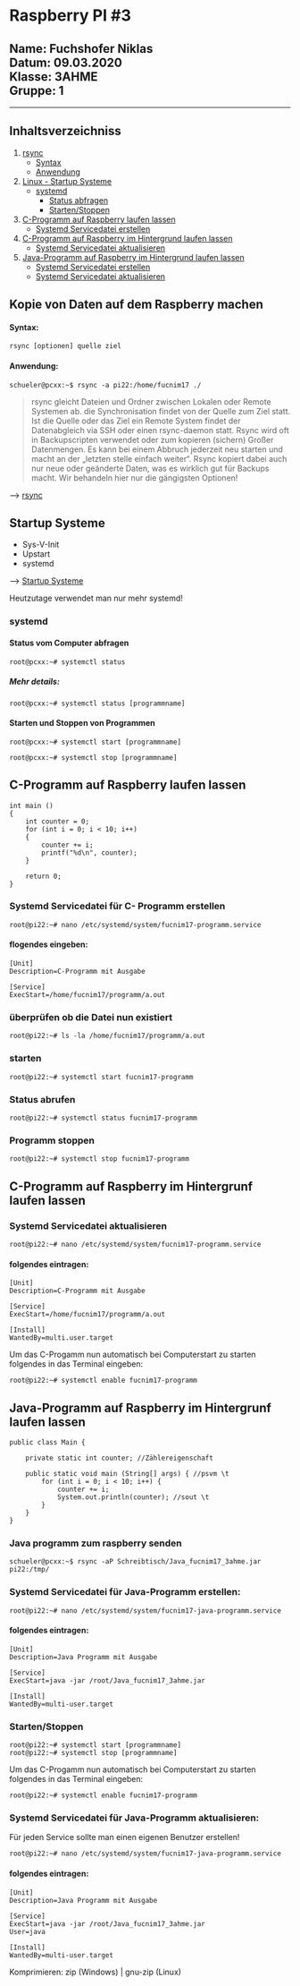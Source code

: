 # Raspberry PI #3
         
**Name**: Fuchshofer Niklas  
**Datum**: 09.03.2020  
**Klasse**: 3AHME  
**Gruppe**: 1  
------
------

## Inhaltsverzeichniss
1) [rsync](#kopie-von-daten-auf-dem-raspberry-machen)
     * [Syntax](#syntax)
     * [Anwendung](#anwendung)
2) [Linux - Startup Systeme](#startup-systeme)
     * [systemd](#systemd)
          * [Status abfragen](#status-vom-computer-abfragen)
          * [Starten/Stoppen](#starten-und-stoppen-von-programmen)
3) [C-Programm auf Raspberry laufen lassen](#c-programm-auf-raspberry-laufen-lassen)
      * [Systemd Servicedatei erstellen](#systemd-servicedatei-für-c-programm-erstellen)
4) [C-Programm auf Raspberry im Hintergrund laufen lassen](#c-programm-auf-raspberry-im-hintergrund-laufen-lassen)
      * [Systemd Servicedatei aktualisieren](#systemd-servicedatei-aktualisieren)
5) [Java-Programm auf Raspberry im Hintergrund laufen lassen](#java-programm-auf-raspberry-im-hintergrund-laufen-lassen)
      * [Systemd Servicedatei erstellen](#systemd-servicedatei-für-java-programm-erstellen)
      * [Systemd Servicedatei aktualisieren](#sytemd-servicedatei-für-java-programm-aktualisieren)


## Kopie von Daten auf dem Raspberry machen
#### Syntax:
```
rsync [optionen] quelle ziel
```
#### Anwendung:
```
schueler@pcxx:~$ rsync -a pi22:/home/fucnim17 ./
```
> rsync gleicht Dateien und Ordner zwischen Lokalen oder Remote Systemen ab. die Synchronisation findet von der Quelle zum Ziel statt. Ist die Quelle oder das Ziel ein Remote System findet der Datenabgleich via SSH oder einen rsync-daemon statt. Rsync wird oft in Backupscripten verwendet oder zum kopieren (sichern) Großer Datenmengen. Es kann bei einem Abbruch jederzeit neu starten und macht an der „letzten stelle einfach weiter“. Rsync kopiert dabei auch nur neue oder geänderte Daten, was es wirklich gut für Backups macht. Wir behandeln hier nur die gängigsten Optionen!
         
--> [rsync](https://www.shellbefehle.de/befehle/rsync/)


## Startup Systeme 
* Sys-V-Init
* Upstart
* systemd

--> [Startup Systeme](https://lms.at/dotlrn/classes/informatik/610437.3AHME_LA1SX.19_20/xolrn/9F2714A93B69A.symlink?resource_id=0-420357452&m=view#155470713)

Heutzutage verwendet man nur mehr systemd!

### systemd
#### Status vom Computer abfragen
```
root@pcxx:~# systemctl status
```
##### Mehr details: 
```
root@pcxx:~# systemctl status [programmname]
```
#### Starten und Stoppen von Programmen
```
root@pcxx:~# systemctl start [programmname]

root@pcxx:~# systemctl stop [programmname]
```                
## C-Programm auf Raspberry laufen lassen
```
int main ()
{
    int counter = 0;
    for (int i = 0; i < 10; i++)
    {
        counter += i;
        printf("%d\n", counter);
    }
    
    return 0;
}
```
### Systemd Servicedatei für C- Programm erstellen
```
root@pi22:~# nano /etc/systemd/system/fucnim17-programm.service
``` 
#### flogendes eingeben:
```
[Unit]
Description=C-Programm mit Ausgabe

[Service]
ExecStart=/home/fucnim17/programm/a.out
```
### überprüfen ob die Datei nun existiert
```
root@pi22:~# ls -la /home/fucnim17/programm/a.out
``` 
### starten
``` 
root@pi22:~# systemctl start fucnim17-programm
```
### Status abrufen
```
root@pi22:~# systemctl status fucnim17-programm
```
### Programm stoppen
```
root@pi22:~# systemctl stop fucnim17-programm
``` 
## C-Programm auf Raspberry im Hintergrunf laufen lassen

### Systemd Servicedatei aktualisieren
```
root@pi22:~# nano /etc/systemd/system/fucnim17-programm.service
```
#### folgendes eintragen:
``` 
[Unit]
Description=C-Programm mit Ausgabe

[Service]
ExecStart=/home/fucnim17/programm/a.out

[Install]
WantedBy=multi.user.target
```
Um das C-Progamm nun automatisch bei Computerstart zu starten folgendes in das Terminal eingeben: 
```
root@pi22:~# systemctl enable fucnim17-programm
```
## Java-Programm auf Raspberry im Hintergrunf laufen lassen
```
public class Main {
    
    private static int counter; //Zählereigenschaft
    
    public static void main (String[] args) { //psvm \t
        for (int i = 0; i < 10; i++) {
            counter += i;
            System.out.println(counter); //sout \t
        }
    }
}
```
### Java programm zum raspberry senden
```
schueler@pcxx:~$ rsync -aP Schreibtisch/Java_fucnim17_3ahme.jar pi22:/tmp/
```
### Systemd Servicedatei für Java-Programm erstellen:
```
root@pi22:~# nano /etc/systemd/system/fucnim17-java-programm.service
```
#### folgendes eintragen:
```
[Unit]
Description=Java Programm mit Ausgabe

[Service]
ExecStart=java -jar /root/Java_fucnim17_3ahme.jar

[Install]
WantedBy=multi-user.target
``` 
### Starten/Stoppen
```
root@pi22:~# systemctl start [programmname]
root@pi22:~# systemctl stop [programmname]
```
Um das C-Progamm nun automatisch bei Computerstart zu starten folgendes in das Terminal eingeben: 
```
root@pi22:~# systemctl enable fucnim17-programm
```
### Systemd Servicedatei für Java-Programm aktualisieren:
Für jeden Service sollte man einen eigenen Benutzer erstellen!
```
root@pi22:~# nano /etc/systemd/system/fucnim17-java-programm.service
```
#### folgendes eintragen:
```
[Unit]
Description=Java Programm mit Ausgabe

[Service]
ExecStart=java -jar /root/Java_fucnim17_3ahme.jar
User=java

[Install]
WantedBy=multi-user.target
```

Komprimieren: zip (Windows) | gnu-zip (Linux)









